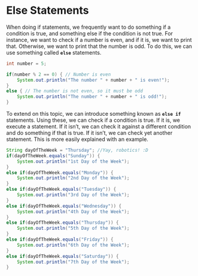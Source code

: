 # Else Statements

When doing if statements, we frequently want to do something if a condition is true, and something else if the condition is not true. For instance, we want to check if a number is even, and if it is, we want to print that. Otherwise, we want to print that the number is odd. To do this, we can use something called **`else`** statements.

```java
int number = 5;

if(number % 2 == 0) { // Number is even
    System.out.println("The number " + number + " is even!");
}
else { // The number is not even, so it must be odd
    System.out.println("The number " + number + " is odd!");
}
```

To extend on this topic, we can introduce something known as **`else if`** statements. Using these, we can check if a condition is true. If it is, we execute a statement. If it isn’t, we can check it against a different condition and do something if that is true. If it isn’t, we can check yet another statement. This is more easily explained with an example.

```java
String dayOfTheWeek = "Thursday"; //Yay, robotics! :D
if(dayOfTheWeek.equals("Sunday")) {
    System.out.println("1st Day of the Week");
}
else if(dayOfTheWeek.equals("Monday")) {
    System.out.println("2nd Day of the Week");
}
else if(dayOfTheWeek.equals("Tuesday")) {
    System.out.println("3rd Day of the Week");
}
else if(dayOfTheWeek.equals("Wednesday")) {
    System.out.println("4th Day of the Week");
}
else if(dayOfTheWeek.equals("Thursday")) {
    System.out.println("5th Day of the Week");
}
else if(dayOfTheWeek.equals("Friday")) {
    System.out.println("6th Day of the Week");
}
else if(dayOfTheWeek.equals("Saturday")) {
    System.out.println("7th Day of the Week");
}
```
